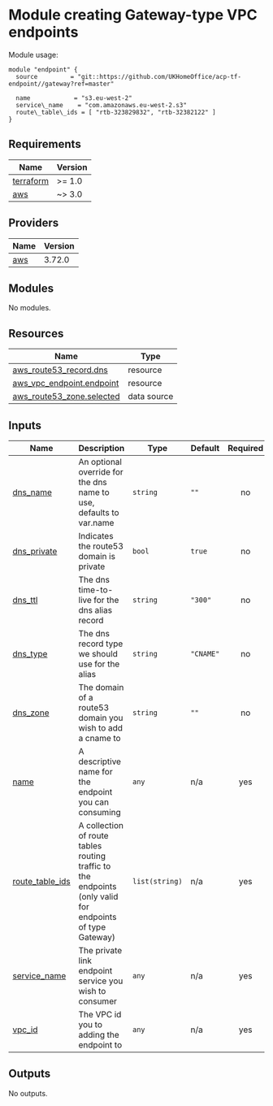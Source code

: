 # Module creating Gateway-type VPC endpoints

<!-- BEGIN_TF_DOCS -->
Module usage:

    module "endpoint" {
      source         = "git::https://github.com/UKHomeOffice/acp-tf-endpoint//gateway?ref=master"

      name            = "s3.eu-west-2"
      service\_name    = "com.amazonaws.eu-west-2.s3"
      route\_table\_ids = [ "rtb-323829832", "rtb-32382122" ]
    }

## Requirements

| Name | Version |
|------|---------|
| <a name="requirement_terraform"></a> [terraform](#requirement\_terraform) | >= 1.0 |
| <a name="requirement_aws"></a> [aws](#requirement\_aws) | ~> 3.0 |

## Providers

| Name | Version |
|------|---------|
| <a name="provider_aws"></a> [aws](#provider\_aws) | 3.72.0 |

## Modules

No modules.

## Resources

| Name | Type |
|------|------|
| [aws_route53_record.dns](https://registry.terraform.io/providers/hashicorp/aws/latest/docs/resources/route53_record) | resource |
| [aws_vpc_endpoint.endpoint](https://registry.terraform.io/providers/hashicorp/aws/latest/docs/resources/vpc_endpoint) | resource |
| [aws_route53_zone.selected](https://registry.terraform.io/providers/hashicorp/aws/latest/docs/data-sources/route53_zone) | data source |

## Inputs

| Name | Description | Type | Default | Required |
|------|-------------|------|---------|:--------:|
| <a name="input_dns_name"></a> [dns\_name](#input\_dns\_name) | An optional override for the dns name to use, defaults to var.name | `string` | `""` | no |
| <a name="input_dns_private"></a> [dns\_private](#input\_dns\_private) | Indicates the route53 domain is private | `bool` | `true` | no |
| <a name="input_dns_ttl"></a> [dns\_ttl](#input\_dns\_ttl) | The dns time-to-live for the dns alias record | `string` | `"300"` | no |
| <a name="input_dns_type"></a> [dns\_type](#input\_dns\_type) | The dns record type we should use for the alias | `string` | `"CNAME"` | no |
| <a name="input_dns_zone"></a> [dns\_zone](#input\_dns\_zone) | The domain of a route53 domain you wish to add a cname to | `string` | `""` | no |
| <a name="input_name"></a> [name](#input\_name) | A descriptive name for the endpoint you can consuming | `any` | n/a | yes |
| <a name="input_route_table_ids"></a> [route\_table\_ids](#input\_route\_table\_ids) | A collection of route tables routing traffic to the endpoints (only valid for endpoints of type Gateway) | `list(string)` | n/a | yes |
| <a name="input_service_name"></a> [service\_name](#input\_service\_name) | The private link endpoint service you wish to consumer | `any` | n/a | yes |
| <a name="input_vpc_id"></a> [vpc\_id](#input\_vpc\_id) | The VPC id you to adding the endpoint to | `any` | n/a | yes |

## Outputs

No outputs.
<!-- END_TF_DOCS -->